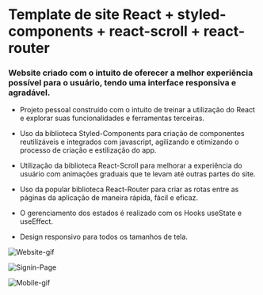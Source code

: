 # Template de site React + styled-components + react-scroll + react-router

### Website criado com o intuito de oferecer a melhor experiência possível para o usuário, tendo uma interface responsiva e agradável.

- Projeto pessoal construído com o intuito de treinar a utilização do React e explorar suas funcionalidades e ferramentas terceiras.

- Uso da biblioteca Styled-Components para criação de componentes reutilizáveis e integrados com javascript, agilizando e otimizando o processo de criação e estilização do app.

- Utilização da biblioteca React-Scroll para melhorar a experiência do usuário com animações graduais que te levam até outras partes do site.

- Uso da popular biblioteca React-Router para criar as rotas entre as páginas da aplicação de maneira rápida, fácil e eficaz.

- O gerenciamento dos estados é realizado com os Hooks useState e useEffect.


- Design responsivo para todos os tamanhos de tela.

![Website-gif](https://user-images.githubusercontent.com/92753628/163985383-4581d8db-4226-41fa-a629-ed61f8387f7b.gif)

![Signin-Page](https://user-images.githubusercontent.com/92753628/163986404-a78e0ce8-6a69-49ef-9035-510ebf6246d1.gif)

![Mobile-gif](https://user-images.githubusercontent.com/92753628/163987655-9631ce2b-3cc6-4da4-ac1d-e32e93b141b9.gif)
